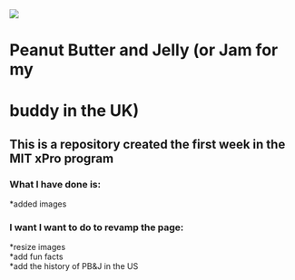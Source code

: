 
<img src="C:\Users\SONJA JACINTO\OneDrive\Desktop\MITWeek1\bidibop.github.io\last-minute-couples-costume-peanut-butter-and-jelly-sandwich-212-1024x683.jpg">

# Peanut Butter and Jelly (or Jam for my
# buddy in the UK)

## This is a repository created the first week in the MIT xPro program

### What I have done is:
  *added images 

### I want I want to do to revamp the page:
<p>
*resize images<br>
*add fun facts<br>
*add the history of PB&J in the US<br>

</p>


